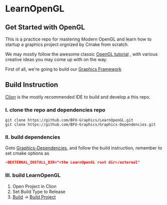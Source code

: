 # LearnOpenGL
## Get Started with OpenGL

This is a practice repo for mastering Modern OpenGL and learn how to startup a graphics project orgnized by Cmake from scratch.

We may mostly follow the awesome classic [OpenGL tutorial](https://learnopengl.com/) , with various creative ideas you may come up with on the way.

First of all, we're going to build our [Graphics Framework](https://github.com/BFU-Graphics/LearnOpenGL.git)

## Build Instruction

[Clion](https://www.jetbrains.com/clion/) is the mostly recommended IDE to build and develop a this repo.

### I. clone the repo and dependencies repo

```git
git clone https://github.com/BFU-Graphics/LearnOpenGL.git
git clone https://github.com/BFU-Graphics/Graphics-Dependencies.git
```

### II. build dependencies

Goto [Graphics-Dependencies](https://github.com/BFU-Graphics/Graphics-Dependencies), and follow the build instruction, remember to set cmake options as

```cmake
-DEXTERNAL_INSTALL_DIR="<the LearnOpenGL root dir>/external"
```

### III. build LearnOpenGL

1. Open Project in Clion
2. Set Build Type to Release
3. <u>Build</u> -> <u>Build Project</u>

